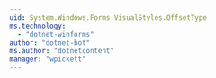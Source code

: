 ```yaml
---
uid: System.Windows.Forms.VisualStyles.OffsetType
ms.technology: 
  - "dotnet-winforms"
author: "dotnet-bot"
ms.author: "dotnetcontent"
manager: "wpickett"
---
```

